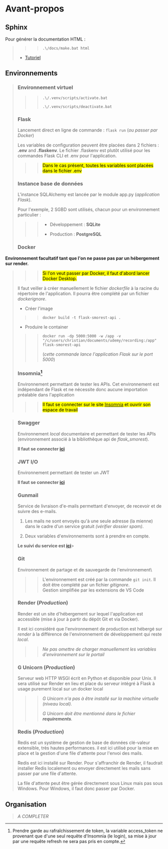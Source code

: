 # Avant-propos

## Sphinx

Pour générer la documentation HTML :

>>>`.\/docs/make.bat html`
>
>* [Tutoriel](https://techwritingmatters.com/documenting-with-sphinx-tutorial-intro-overview>)

## Environnements

>### Environnement virtuel
>
>>>`.\/.venv/scripts/activate.bat`
>>>
>>>`.\/.venv/scripts/deactivate.bat`
>
>### Flask
>
>Lancement direct en ligne de commande : `flask run` (_ou passer par Docker_)
>
>Les variables de configuration peuvent être placées dans 2 fichiers : **.env**
and **.flaskenv**. Le fichier .flaskenv est plutôt utilisé pour les commandes
Flask CLI et .env pour l'application.
>
>>><mark>Dans le cas présent, toutes les variables sont placées dans le fichier .env</mark>
>
>### Instance base de données
>
>L'instance SQLAlchemy est lancée par le module app.py (_application Flask_).
>
>Pour l'exemple, 2 SGBD sont utilisés, chacun pour un environnement particulier :
>
>>>* Développement : **SQLite**
>>>
>>>* Production : **PostgreSQL**
>
>### Docker

**Environnement facultatif tant que l'on ne passe pas par un hébergement sur render.**
>
>>><mark>Si l'on veut passer par Docker, il faut d'abord lancer Docker Desktop.</mark>
>
>Il faut veiller à créer manuellement le fichier _dockerfile_ à la racine du
répertoire de l'application. Il pourra être complété par un fichier _dockerignore_.
>
>* Créer l'image
>
>>>`docker build -t flask-smorest-api .`
>
>* Produire le container
>
>>>`docker run -dp 5000:5000 -w /app -v
"/c/users/christian/documents/udemy/recording:/app" flask-smorest-api`
>>>
>>>(_cette commande lance l'application Flask sur le port 5000_)
>
>### Insomnia[^1]
>
>Environnement permettant de tester les APIs. Cet environnement est indépendant
de Flask et ne nécessite donc aucune importation préalable dans l'application
>
>>><mark>Il faut se connecter sur le site
[Insomnia](https://app.insomnia.rest/app/dashboard/organizations)
et ouvrir son espace de travail</mark>

[^1]: Prendre garde au rafraîchissement de token, la variable access_token ne provenant que d'une seul requête d'Insomnia (le login), sa mise à jour par une requête refresh ne sera pas pris en compte.
>
>### Swagger
>
>Environnement _local_ documentaire et permettant de tester les APIs
(environnement associé à la bibliothêque api de _flask_smorest_).
>
>**Il faut se connecter [ici](http://localhost:5000/swagger-ui)**
>
>### JWT I/O
>
>Environnement permettant de tester un JWT
>
>**Il faut se connecter [ici](https://jwt.io)**
>
>### Gunmail
>
>Service de livraison d'e-mails permettant d'envoyer, de recevoir et de suivre
des e-mails.
>
>1. Les mails ne sont envoyés qu'à une seule adresse (la mienne) dans le cadre
d'un service gratuit _(vérifier dossier spam)_.
>
>2. Deux variables d'environnements sont à prendre en compte.
>
>**Le suivi du service est [ici](https://app.mailgun.com/mg/dashboard)**>
>
>### Git
>
>Environnement de partage et de sauvegarde de l'environnement\
>>>L'environnement est créé par la commande `git init`. Il doit être complété
par un fichier _gitignore_.\
>>>Gestion simplifiée par les extensions de VS Code
>
>### Render (_Production_)
>
>Render est un site d'hébergement sur lequel l'application est accessible (mise
à jour à partir du dépôt Git et via Docker).
>
>Il est ici considéré que l'environnement de production est hébergé sur _render_
à la différence de l'environnement de développement qui reste _local_.
>
>>>_Ne pas omettre de charger manuellement les variables d'environnement sur le portail_
>
>### G Unicorn (_Production_)
>
>Serveur web HTTP WSGI écrit en Python et disponible pour Unix.
>Il sera utilisé sur Render en lieu et place du serveur intégré à Flask à usage
purement local sur un docker local
>
>>>_G Unicorn n'a pas à être installé sur la machine virtuelle (niveau local)._
>>>
>>>_G Unicorn doit être mentionné dans le fichier **requirements**._
>
>### Redis (_Production_)
>
>Redis est un système de gestion de base de données clé-valeur extensible,
très hautes performances. il est ici utilisé pour la mise en place et la gestion
d'une file d'attente pour l'envoi des mails.
>
>Redis est ici installé sur Render. Pour s'affranchir de Render, il faudrait
installer Redis localement ou envoyer directement les mails sans passer par
une file d'attente.
>
>La file d'attente peut être gérée directement sous Linux mais pas sous Windows.
Pour Windows, il faut donc passer par Docker.
>
## Organisation
>
>*A COMPLETER*
